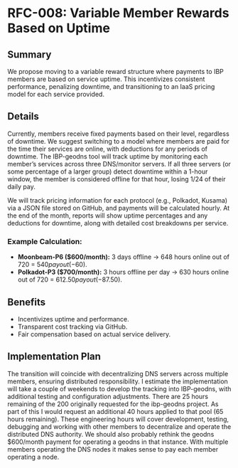# RFC-008: Variable Member Rewards Based on Uptime

## Summary
We propose moving to a variable reward structure where payments to IBP members are based on service uptime. This incentivizes consistent performance, penalizing downtime, and transitioning to an IaaS pricing model for each service provided.

## Details
Currently, members receive fixed payments based on their level, regardless of downtime. We suggest switching to a model where members are paid for the time their services are online, with deductions for any periods of downtime. The IBP-geodns tool will track uptime by monitoring each member’s services across three DNS/monitor servers. If all three servers (or some percentage of a larger group) detect downtime within a 1-hour window, the member is considered offline for that hour, losing 1/24 of their daily pay.

We will track pricing information for each protocol (e.g., Polkadot, Kusama) via a JSON file stored on GitHub, and payments will be calculated hourly. At the end of the month, reports will show uptime percentages and any deductions for downtime, along with detailed cost breakdowns per service.

### Example Calculation:
- **Moonbeam-P6 ($600/month):** 3 days offline → 648 hours online out of 720 = $540 payout (-$60).
- **Polkadot-P3 ($700/month):** 3 hours offline per day → 630 hours online out of 720 = $612.50 payout (-$87.50).

## Benefits
- Incentivizes uptime and performance.
- Transparent cost tracking via GitHub.
- Fair compensation based on actual service delivery.

## Implementation Plan
The transition will coincide with decentralizing DNS servers across multiple members, ensuring distributed responsibility. I estimate the implementation will take a couple of weekends to develop the tracking into IBP-geodns, with additional testing and configuration adjustments. There are 25 hours remaining of the 200 originally requested for the ibp-geodns project. As part of this I would request an additional 40 hours applied to that pool (65 hours remaining). These engineering hours will cover development, testing, debugging and working with other members to decentralize and operate the distributed DNS authority. We should also probably rethink the geodns $600/month payment for operating a geodns in that instance. With multiple members operating the DNS nodes it makes sense to pay each member operating a node. 
